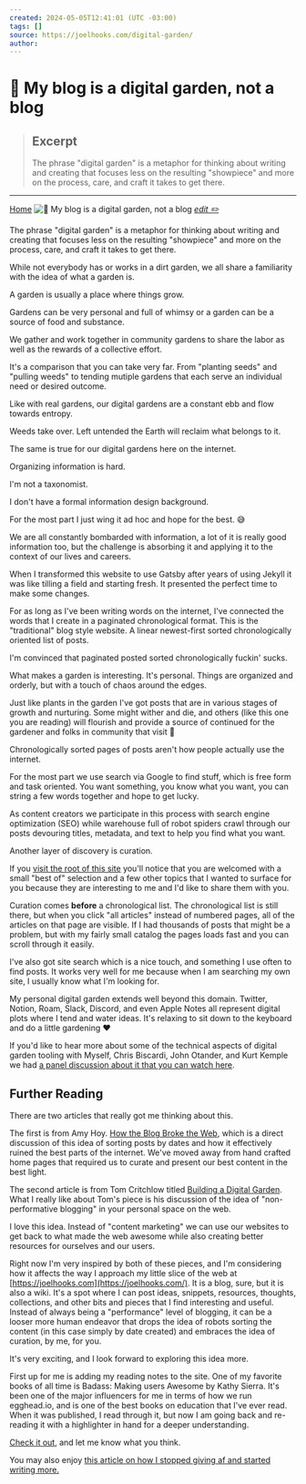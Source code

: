 ```yaml
---
created: 2024-05-05T12:41:01 (UTC -03:00)
tags: []
source: https://joelhooks.com/digital-garden/
author: 
---
```


# 🌱 My blog is a digital garden, not a blog

> ## Excerpt
> The phrase "digital garden" is a metaphor for thinking about writing and creating that focuses less on the resulting "showpiece" and more on the process, care, and craft it takes to get there.

---
[Home](https://joelhooks.com/) ![🌱 My blog is a digital garden, not a blog](https://joelhooks.com/images/plant_01.png) [_edit ✏️_](https://github.com/joelhooks/joelhooks-astro/edit/main/src/content/blog/2019-02-24-my-blog-is-a-digital-garden-not-a-blog/index.mdx)

The phrase "digital garden" is a metaphor for thinking about writing and creating that focuses less on the resulting "showpiece" and more on the process, care, and craft it takes to get there.

While not everybody has or works in a dirt garden, we all share a familiarity with the idea of what a garden is.

A garden is usually a place where things grow.

Gardens can be very personal and full of whimsy or a garden can be a source of food and substance.

We gather and work together in community gardens to share the labor as well as the rewards of a collective effort.

It's a comparison that you can take very far. From "planting seeds" and "pulling weeds" to tending mutiple gardens that each serve an individual need or desired outcome.

Like with real gardens, our digital gardens are a constant ebb and flow towards entropy.

Weeds take over. Left untended the Earth will reclaim what belongs to it.

The same is true for our digital gardens here on the internet.

Organizing information is hard.

I'm not a taxonomist.

I don't have a formal information design background.

For the most part I just wing it ad hoc and hope for the best. 😅

We are all constantly bombarded with information, a lot of it is really good information too, but the challenge is absorbing it and applying it to the context of our lives and careers.

When I transformed this website to use Gatsby after years of using Jekyll it was like tilling a field and starting fresh. It presented the perfect time to make some changes.

For as long as I've been writing words on the internet, I've connected the words that I create in a paginated chronological format. This is the "traditional" blog style website. A linear newest-first sorted chronologically oriented list of posts.

I'm convinced that paginated posted sorted chronologically fuckin' sucks.

What makes a garden is interesting. It's personal. Things are organized and orderly, but with a touch of chaos around the edges.

Just like plants in the garden I've got posts that are in various stages of growth and nurturing. Some might wither and die, and others (like this one you are reading) will flourish and provide a source of continued for the gardener and folks in community that visit 👋

Chronologically sorted pages of posts aren't how people actually use the internet.

For the most part we use search via Google to find stuff, which is free form and task oriented. You want something, you know what you want, you can string a few words together and hope to get lucky.

As content creators we participate in this process with search engine optimization (SEO) while warehouse full of robot spiders crawl through our posts devouring titles, metadata, and text to help you find what you want.

Another layer of discovery is curation.

If you [visit the root of this site](https://joelhooks.com/) you'll notice that you are welcomed with a small "best of" selection and a few other topics that I wanted to surface for you because they are interesting to me and I'd like to share them with you.

Curation comes **before** a chronological list. The chronological list is still there, but when you click "all articles" instead of numbered pages, all of the articles on that page are visible. If I had thousands of posts that might be a problem, but with my fairly small catalog the pages loads fast and you can scroll through it easily.

I've also got site search which is a nice touch, and something I use often to find posts. It works very well for me because when I am searching my own site, I usually know what I'm looking for.

My personal digital garden extends well beyond this domain. Twitter, Notion, Roam, Slack, Discord, and even Apple Notes all represent digital plots where I tend and water ideas. It's relaxing to sit down to the keyboard and do a little gardening ❤️

If you'd like to hear more about some of the technical aspects of digital garden tooling with Myself, Chris Biscardi, John Otander, and Kurt Kemple we had [a panel discussion about it that you can watch here](https://egghead.io/lessons/egghead-sector-the-future-of-mdx-and-digital-gardens).

## Further Reading

There are two articles that really got me thinking about this.

The first is from Amy Hoy. [How the Blog Broke the Web](https://stackingthebricks.com/how-blogs-broke-the-web/), which is a direct discussion of this idea of sorting posts by dates and how it effectively ruined the best parts of the internet. We've moved away from hand crafted home pages that required us to curate and present our best content in the best light.

The second article is from Tom Critchlow titled [Building a Digital Garden](https://tomcritchlow.com/2019/02/17/building-digital-garden/). What I really like about Tom's piece is his discussion of the idea of "non-performative blogging" in your personal space on the web.

I love this idea. Instead of "content marketing" we can use our websites to get back to what made the web awesome while also creating better resources for ourselves and our users.

Right now I'm very inspired by both of these pieces, and I'm considering how it affects the way I approach my little slice of the web at [https://joelhooks.com](https://joelhooks.com/). It is a blog, sure, but it is also a wiki. It's a spot where I can post ideas, snippets, resources, thoughts, collections, and other bits and pieces that I find interesting and useful. Instead of always being a "performance" level of blogging, it can be a looser more human endeavor that drops the idea of robots sorting the content (in this case simply by date created) and embraces the idea of curation, by me, for you.

It's very exciting, and I look forward to exploring this idea more.

First up for me is adding my reading notes to the site. One of my favorite books of all time is Badass: Making users Awesome by Kathy Sierra. It's been one of the major influencers for me in terms of how we run egghead.io, and is one of the best books on education that I've ever read. When it was published, I read through it, but now I am going back and re-reading it with a highlighter in hand for a deeper understanding.

[Check it out](https://joelhooks.com/badass-making-users-awesome-by-kathy-sierra), and let me know what you think.

You may also enjoy [this article on how I stopped giving af and started writing more.](https://joelhooks.com/on-writing-more)
